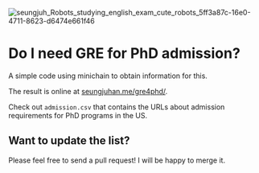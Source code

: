 ![seungjuh_Robots_studying_english_exam_cute_robots_5ff3a87c-16e0-4711-8623-d6474e661f46](https://user-images.githubusercontent.com/34769499/229543292-aeca6969-d132-4db8-be69-936e89322243.png)

# Do I need GRE for PhD admission?

A simple code using minichain to obtain information for this.

The result is online at [seungjuhan.me/gre4phd/](http://localhost:4000/gre4phd/).

Check out `admission.csv` that contains the URLs about admission requirements for PhD programs in the US.

## Want to update the list?

Please feel free to send a pull request! I will be happy to merge it.
